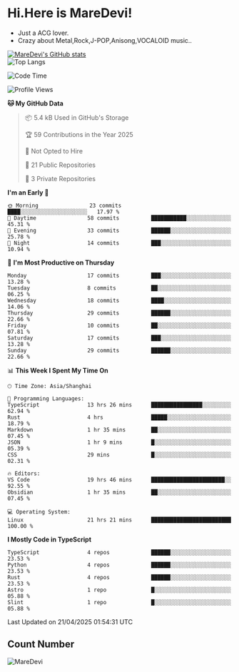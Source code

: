 # Hi.Here is MareDevi!

- Just a ACG lover.
- Crazy about Metal,Rock,J-POP,Anisong,VOCALOID music..

[![MareDevi's GitHub stats](https://github-readme-stats.vercel.app/api?username=MareDevi&show_icons=true&theme=algolia)](https://github.com/anuraghazra/github-readme-stats)  
![Top Langs](https://github-readme-stats.vercel.app/api/top-langs/?username=MareDevi&layout=compact&theme=algolia)

<!--START_SECTION:waka-->
![Code Time](http://img.shields.io/badge/Code%20Time-132%20hrs%201%20min-blue)

![Profile Views](http://img.shields.io/badge/Profile%20Views-0-blue)

**🐱 My GitHub Data** 

> 📦 5.4 kB Used in GitHub's Storage 
 > 
> 🏆 59 Contributions in the Year 2025
 > 
> 🚫 Not Opted to Hire
 > 
> 📜 21 Public Repositories 
 > 
> 🔑 3 Private Repositories 
 > 
**I'm an Early 🐤** 

```text
🌞 Morning                23 commits          ████░░░░░░░░░░░░░░░░░░░░░   17.97 % 
🌆 Daytime                58 commits          ███████████░░░░░░░░░░░░░░   45.31 % 
🌃 Evening                33 commits          ██████░░░░░░░░░░░░░░░░░░░   25.78 % 
🌙 Night                  14 commits          ███░░░░░░░░░░░░░░░░░░░░░░   10.94 % 
```
📅 **I'm Most Productive on Thursday** 

```text
Monday                   17 commits          ███░░░░░░░░░░░░░░░░░░░░░░   13.28 % 
Tuesday                  8 commits           ██░░░░░░░░░░░░░░░░░░░░░░░   06.25 % 
Wednesday                18 commits          ████░░░░░░░░░░░░░░░░░░░░░   14.06 % 
Thursday                 29 commits          ██████░░░░░░░░░░░░░░░░░░░   22.66 % 
Friday                   10 commits          ██░░░░░░░░░░░░░░░░░░░░░░░   07.81 % 
Saturday                 17 commits          ███░░░░░░░░░░░░░░░░░░░░░░   13.28 % 
Sunday                   29 commits          ██████░░░░░░░░░░░░░░░░░░░   22.66 % 
```


📊 **This Week I Spent My Time On** 

```text
🕑︎ Time Zone: Asia/Shanghai

💬 Programming Languages: 
TypeScript               13 hrs 26 mins      ████████████████░░░░░░░░░   62.94 % 
Rust                     4 hrs               █████░░░░░░░░░░░░░░░░░░░░   18.79 % 
Markdown                 1 hr 35 mins        ██░░░░░░░░░░░░░░░░░░░░░░░   07.45 % 
JSON                     1 hr 9 mins         █░░░░░░░░░░░░░░░░░░░░░░░░   05.39 % 
CSS                      29 mins             █░░░░░░░░░░░░░░░░░░░░░░░░   02.31 % 

🔥 Editors: 
VS Code                  19 hrs 46 mins      ███████████████████████░░   92.55 % 
Obsidian                 1 hr 35 mins        ██░░░░░░░░░░░░░░░░░░░░░░░   07.45 % 

💻 Operating System: 
Linux                    21 hrs 21 mins      █████████████████████████   100.00 % 
```

**I Mostly Code in TypeScript** 

```text
TypeScript               4 repos             ██████░░░░░░░░░░░░░░░░░░░   23.53 % 
Python                   4 repos             ██████░░░░░░░░░░░░░░░░░░░   23.53 % 
Rust                     4 repos             ██████░░░░░░░░░░░░░░░░░░░   23.53 % 
Astro                    1 repo              █░░░░░░░░░░░░░░░░░░░░░░░░   05.88 % 
Slint                    1 repo              █░░░░░░░░░░░░░░░░░░░░░░░░   05.88 % 
```




 Last Updated on 21/04/2025 01:54:31 UTC
<!--END_SECTION:waka-->

## Count Number
![MareDevi](https://count.getloli.com/get/@maredevi?theme=moebooru-h)  

<!---
MareDevi/MareDevi is a ✨ special ✨ repository because its `README.md` (this file) appears on your GitHub profile.
You can click the Preview link to take a look at your changes.
--->
